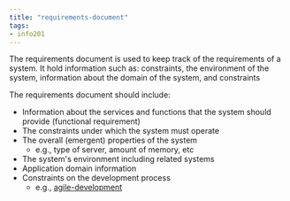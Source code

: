 ```yaml
---
title: "requirements-document"
tags: 
- info201
---
```


The requirements document is used to keep track of the requirements of a system. It hold information such as: constraints, the environment of the system, information about the domain of the system, and constraints

The requirements document should include:
- Information about the services and functions that the system should provide (functional requirement)
- The constraints under which the system must operate
- The overall (emergent) properties of the system
	- e.g., type of server, amount of memory, etc
- The system's environment including related systems
- Application domain information
- Constraints on the development process
	- e.g., [agile-development](notes/agile-development.md)
